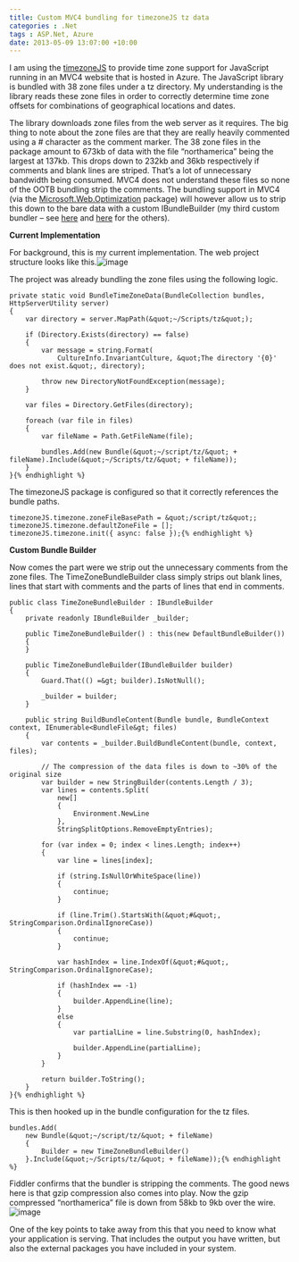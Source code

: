 ```yaml
---
title: Custom MVC4 bundling for timezoneJS tz data
categories : .Net
tags : ASP.Net, Azure
date: 2013-05-09 13:07:00 +10:00
---
```


I am using the [timezoneJS][0] to provide time zone support for JavaScript running in an MVC4 website that is hosted in Azure. The JavaScript library is bundled with 38 zone files under a tz directory. My understanding is the library reads these zone files in order to correctly determine time zone offsets for combinations of geographical locations and dates. 

The library downloads zone files from the web server as it requires. The big thing to note about the zone files are that they are really heavily commented using a # character as the comment marker. The 38 zone files in the package amount to 673kb of data with the file “northamerica” being the largest at 137kb. This drops down to 232kb and 36kb respectively if comments and blank lines are striped. That’s a lot of unnecessary bandwidth being consumed. MVC4 does not understand these files so none of the OOTB bundling strip the comments. The bundling support in MVC4 (via the [Microsoft.Web.Optimization][1] package) will however allow us to strip this down to the bare data with a custom IBundleBuilder (my third custom bundler – see [here][2] and [here][3] for the others).

**Current Implementation**

For background, this is my current implementation. The web project structure looks like this.![image][4]

The project was already bundling the zone files using the following logic.

    private static void BundleTimeZoneData(BundleCollection bundles, HttpServerUtility server)
    {
        var directory = server.MapPath(&quot;~/Scripts/tz&quot;);
    
        if (Directory.Exists(directory) == false)
        {
            var message = string.Format(
                CultureInfo.InvariantCulture, &quot;The directory '{0}' does not exist.&quot;, directory);
    
            throw new DirectoryNotFoundException(message);
        }
    
        var files = Directory.GetFiles(directory);
    
        foreach (var file in files)
        {
            var fileName = Path.GetFileName(file);
    
            bundles.Add(new Bundle(&quot;~/script/tz/&quot; + fileName).Include(&quot;~/Scripts/tz/&quot; + fileName));
        }
    }{% endhighlight %}

The timezoneJS package is configured so that it correctly references the bundle paths.

    timezoneJS.timezone.zoneFileBasePath = &quot;/script/tz&quot;;
    timezoneJS.timezone.defaultZoneFile = [];
    timezoneJS.timezone.init({ async: false });{% endhighlight %}

**Custom Bundle Builder**

Now comes the part were we strip out the unnecessary comments from the zone files. The TimeZoneBundleBuilder class simply strips out blank lines, lines that start with comments and the parts of lines that end in comments.

    public class TimeZoneBundleBuilder : IBundleBuilder
    {
        private readonly IBundleBuilder _builder;
    
        public TimeZoneBundleBuilder() : this(new DefaultBundleBuilder())
        {
        }
    
        public TimeZoneBundleBuilder(IBundleBuilder builder)
        {
            Guard.That(() =&gt; builder).IsNotNull();
    
            _builder = builder;
        }
    
        public string BuildBundleContent(Bundle bundle, BundleContext context, IEnumerable<BundleFile&gt; files)
        {
            var contents = _builder.BuildBundleContent(bundle, context, files);
    
            // The compression of the data files is down to ~30% of the original size
            var builder = new StringBuilder(contents.Length / 3);
            var lines = contents.Split(
                new[]
                {
                    Environment.NewLine
                }, 
                StringSplitOptions.RemoveEmptyEntries);
    
            for (var index = 0; index < lines.Length; index++)
            {
                var line = lines[index];
    
                if (string.IsNullOrWhiteSpace(line))
                {
                    continue;
                }
    
                if (line.Trim().StartsWith(&quot;#&quot;, StringComparison.OrdinalIgnoreCase))
                {
                    continue;
                }
    
                var hashIndex = line.IndexOf(&quot;#&quot;, StringComparison.OrdinalIgnoreCase);
    
                if (hashIndex == -1)
                {
                    builder.AppendLine(line);
                }
                else
                {
                    var partialLine = line.Substring(0, hashIndex);
    
                    builder.AppendLine(partialLine);
                }
            }
    
            return builder.ToString();
        }
    }{% endhighlight %}

This is then hooked up in the bundle configuration for the tz files.

    bundles.Add(
        new Bundle(&quot;~/script/tz/&quot; + fileName)
        {
            Builder = new TimeZoneBundleBuilder()
        }.Include(&quot;~/Scripts/tz/&quot; + fileName));{% endhighlight %}

Fiddler confirms that the bundler is stripping the comments. The good news here is that gzip compression also comes into play. Now the gzip compressed “northamerica” file is down from 58kb to 9kb over the wire.![image][5]

One of the key points to take away from this that you need to know what your application is serving. That includes the output you have written, but also the external packages you have included in your system.

[0]: https://github.com/mde/timezone-js
[1]: http://nuget.org/packages/Microsoft.Web.Optimization/
[2]: /post/2013/03/14/Bridging-the-gap-between-Font-Awesome-Twitter-Bootstrap-MVC-and-Nuget.aspx
[3]: /post/2013/03/12/MVC-bundling-and-line-comments-at-the-end-of-files.aspx
[4]: //blogfiles/image_155.png
[5]: //blogfiles/image_156.png
